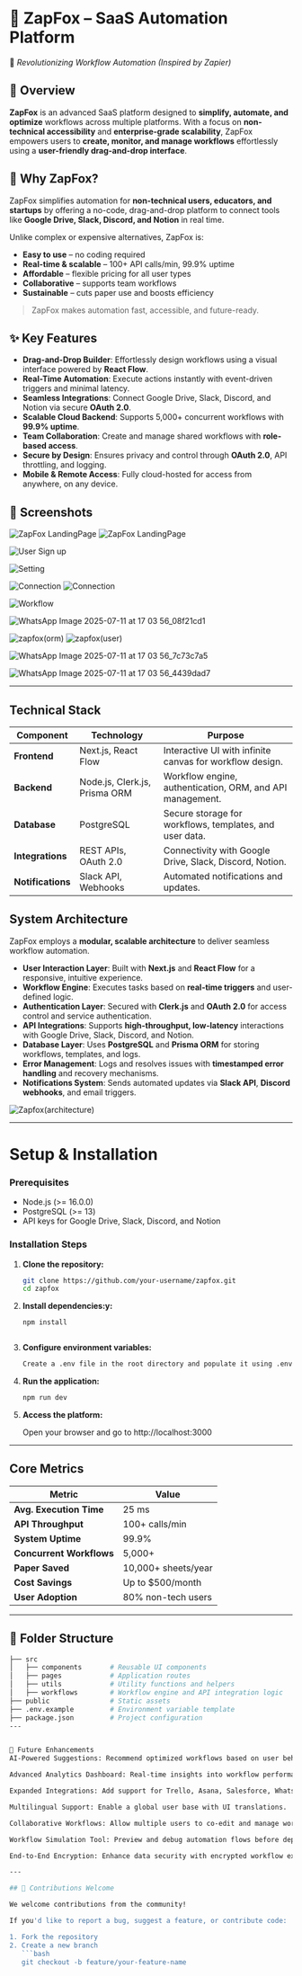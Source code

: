 
# 🔗 ZapFox – SaaS Automation Platform

🚀 *Revolutionizing Workflow Automation (Inspired by Zapier)*

## 🔗 Overview

**ZapFox** is an advanced SaaS platform designed to **simplify, automate, and optimize** workflows across multiple platforms. With a focus on **non-technical accessibility** and **enterprise-grade scalability**, ZapFox empowers users to **create, monitor, and manage workflows** effortlessly using a **user-friendly drag-and-drop interface**.

## 🔗 Why ZapFox?


ZapFox simplifies automation for **non-technical users, educators, and startups** by offering a no-code, drag-and-drop platform to connect tools like **Google Drive, Slack, Discord, and Notion** in real time.

Unlike complex or expensive alternatives, ZapFox is:
- **Easy to use** – no coding required  
- **Real-time & scalable** – 100+ API calls/min, 99.9% uptime  
- **Affordable** – flexible pricing for all user types  
- **Collaborative** – supports team workflows  
- **Sustainable** – cuts paper use and boosts efficiency  

> ZapFox makes automation fast, accessible, and future-ready.




## ✨ Key Features

- **Drag-and-Drop Builder**: Effortlessly design workflows using a visual interface powered by **React Flow**.
- **Real-Time Automation**: Execute actions instantly with event-driven triggers and minimal latency.
- **Seamless Integrations**: Connect Google Drive, Slack, Discord, and Notion via secure **OAuth 2.0**.
- **Scalable Cloud Backend**: Supports 5,000+ concurrent workflows with **99.9% uptime**.
- **Team Collaboration**: Create and manage shared workflows with **role-based access**.
- **Secure by Design**: Ensures privacy and control through **OAuth 2.0**, API throttling, and logging.
- **Mobile & Remote Access**: Fully cloud-hosted for access from anywhere, on any device.




## 📸 Screenshots


![ZapFox LandingPage](https://github.com/user-attachments/assets/5b04b6c6-4290-4482-b75c-2c1158285110)
![ZapFox LandingPage](https://github.com/user-attachments/assets/34413516-6b2b-4bf2-b59b-7aadef636870)


![User Sign up](https://github.com/user-attachments/assets/faa60f06-03c4-4a45-a766-6c0ebc1c4948)


![Setting](https://github.com/user-attachments/assets/7775b701-8f9e-4103-a7d4-7aef4fbe3467)



![Connection](https://github.com/user-attachments/assets/532e0e86-f94d-49c6-8389-aa5e502fc1eb)
![Connection](https://github.com/user-attachments/assets/3e52bd66-9580-4bd9-a23a-646dc7cbfbc8)

![Workflow](https://github.com/user-attachments/assets/22ea4fd4-1245-4aad-81ee-2c26b924e130)

![WhatsApp Image 2025-07-11 at 17 03 56_08f21cd1](https://github.com/user-attachments/assets/59698e77-c64f-4139-bc16-b022751e4e77)

![zapfox(orm)](https://github.com/user-attachments/assets/59402ded-dd0f-484e-8c11-3ddb8b6212b6)
![zapfox(user)](https://github.com/user-attachments/assets/82d49427-dde5-405c-ac90-fdda3c947576)


![WhatsApp Image 2025-07-11 at 17 03 56_7c73c7a5](https://github.com/user-attachments/assets/c3593a49-c34b-42ab-8236-f50373744dcc)



![WhatsApp Image 2025-07-11 at 17 03 56_4439dad7](https://github.com/user-attachments/assets/b6cb8736-a028-491b-90eb-2691af8698fb)

----
## Technical Stack

| Component     | Technology                   | Purpose                                                   |
|---------------|------------------------------|-----------------------------------------------------------|
| **Frontend**      | Next.js, React Flow            | Interactive UI with infinite canvas for workflow design.  |
| **Backend**       | Node.js, Clerk.js, Prisma ORM  | Workflow engine, authentication, ORM, and API management. |
| **Database**      | PostgreSQL                     | Secure storage for workflows, templates, and user data.   |
| **Integrations**  | REST APIs, OAuth 2.0           | Connectivity with Google Drive, Slack, Discord, Notion.   |
| **Notifications** | Slack API, Webhooks            | Automated notifications and updates.                      |


##  System Architecture

ZapFox employs a **modular, scalable architecture** to deliver seamless workflow automation.

- **User Interaction Layer**: Built with **Next.js** and **React Flow** for a responsive, intuitive experience.  
- **Workflow Engine**: Executes tasks based on **real-time triggers** and user-defined logic.  
- **Authentication Layer**: Secured with **Clerk.js** and **OAuth 2.0** for access control and service authentication.  
- **API Integrations**: Supports **high-throughput, low-latency** interactions with Google Drive, Slack, Discord, and Notion.  
- **Database Layer**: Uses **PostgreSQL** and **Prisma ORM** for storing workflows, templates, and logs.  
- **Error Management**: Logs and resolves issues with **timestamped error handling** and recovery mechanisms.  
- **Notifications System**: Sends automated updates via **Slack API**, **Discord webhooks**, and email triggers.  


![Zapfox(architecture)](https://github.com/user-attachments/assets/8d021bcb-fda6-49c9-a06f-e3b8de185133)

-----------
# Setup & Installation

### Prerequisites
- Node.js (>= 16.0.0)  
- PostgreSQL (>= 13)  
- API keys for Google Drive, Slack, Discord, and Notion  

### Installation Steps

1. **Clone the repository:**
   ```bash
   git clone https://github.com/your-username/zapfox.git
   cd zapfox

1. **Install dependencies:y:**
   ```bash
   npm install
   
   

1. **Configure environment variables:**

   ```bash
   Create a .env file in the root directory and populate it using .env.example.

1. **Run the application:**
   ```bash
   npm run dev

1. **Access the platform:**
   
   Open your browser and go to http://localhost:3000



---
## Core Metrics

| Metric                  | Value                |
|-------------------------|----------------------|
| **Avg. Execution Time** | 25 ms                |
| **API Throughput**      | 100+ calls/min       |
| **System Uptime**       | 99.9%                |
| **Concurrent Workflows**| 5,000+               |
| **Paper Saved**         | 10,000+ sheets/year  |
| **Cost Savings**        | Up to $500/month     |
| **User Adoption**       | 80% non-tech users   |


---
## 📂 Folder Structure

```bash
├── src
│   ├── components       # Reusable UI components
│   ├── pages            # Application routes
│   ├── utils            # Utility functions and helpers
│   ├── workflows        # Workflow engine and API integration logic
├── public               # Static assets
├── .env.example         # Environment variable template
├── package.json         # Project configuration
---


🚀 Future Enhancements
AI-Powered Suggestions: Recommend optimized workflows based on user behavior and usage patterns.

Advanced Analytics Dashboard: Real-time insights into workflow performance, errors, and user activity.

Expanded Integrations: Add support for Trello, Asana, Salesforce, WhatsApp Business, and more.

Multilingual Support: Enable a global user base with UI translations.

Collaborative Workflows: Allow multiple users to co-edit and manage workflows with granular permissions.

Workflow Simulation Tool: Preview and debug automation flows before deployment.

End-to-End Encryption: Enhance data security with encrypted workflow execution and storage.

---

## 🤝 Contributions Welcome

We welcome contributions from the community!

If you'd like to report a bug, suggest a feature, or contribute code:

1. Fork the repository  
2. Create a new branch  
   ```bash
   git checkout -b feature/your-feature-name



